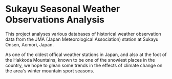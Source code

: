 # Sukayu Seasonal Weather Observations Analysis

This project analyses various databases of historical weather observation data from the JMA (Japan Meteorological Association) station at Sukayu Onsen, Aomori, Japan.

As one of the oldest offical weather stations in Japan, and also at the foot of the Hakkoda Mountains, known to be one of the snowiest places in the country, we hope to glean some trends in the effects of climate change on the area's winter mountain sport seasons.

